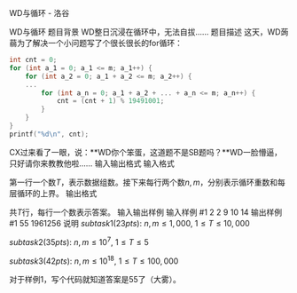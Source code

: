 



WD与循环 - 洛谷














WD与循环
题目背景
WD整日沉浸在循环中，无法自拔……
题目描述
这天，WD蒟蒻为了解决一个小问题写了个很长很长的for循环：
```cpp
int cnt = 0;
for (int a_1 = 0; a_1 <= m; a_1++) {
    for (int a_2 = 0; a_1 + a_2 <= m; a_2++) {
    ...
        for (int a_n = 0; a_1 + a_2 + ... + a_n <= m; a_n++) {
            cnt = (cnt + 1) % 19491001;
        }
    }
}
printf("%d\n", cnt);
```
CX过来看了一眼，说：**WD你个笨蛋，这道题不是SB题吗？**WD一脸懵逼，只好请你来教教他啦……
输入输出格式
输入格式

第一行一个数$T$，表示数据组数。接下来每行两个数$n,m$，分别表示循环重数和每层循环的上界。
输出格式

共$T$行，每行一个数表示答案。
输入输出样例
输入样例 #1
2
2 9
10 14
输出样例 #1
55
1961256
说明
$subtask1(23pts):~n,m\le 1,000,~1\le T\le 10,000$

$subtask2(35pts):~n,m\le 10^7,~1\le T\le 5$

$subtask3(42pts):~n,m\le 10^{18},~1\le T\le 100,000$

对于样例1，写个代码就知道答案是55了（大雾）。






